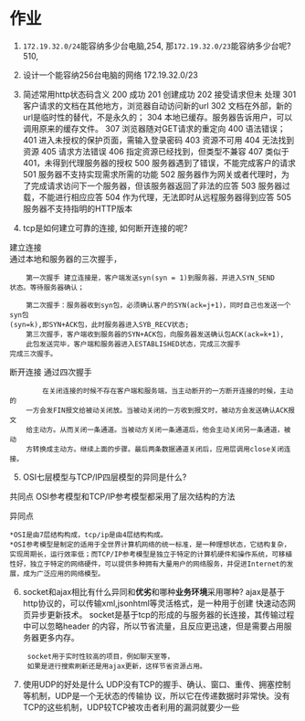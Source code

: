 # 作业

1. `172.19.32.0/24`能容纳多少台电脑,254, 那`172.19.32.0/23`能容纳多少台呢?
510,
2. 设计一个能容纳256台电脑的网络
172.19.32.0/23
3. 简述常用http状态码含义
200 成功
201 创建成功
202 接受请求但未 处理
301 客户请求的文档在其他地方，浏览器自动访问新的url
302 文档在外部，新的url是临时性的替代，不是永久的；
304 本地已缓存。服务器告诉用户，可以调用原来的缓存文件。
307 浏览器随对GET请求的重定向
400 语法错误；
401 进入未授权的保护页面，需输入登录密码
403 资源不可用
404 无法找到资源
405 请求方法错误
406 指定资源已经找到，但类型不兼容
407 类似于401，未得到代理服务器的授权
500 服务器遇到了错误，不能完成客户的请求
501 服务器不支持实现需求所需的功能
502 服务器作为网关或者代理时，为了完成请求访问下一个服务器，但该服务器返回了非法的应答
503 服务器过载，不能进行相应应答
504 作为代理，无法即时从远程服务器得到应答
505 服务器不支持指明的HTTP版本

4. tcp是如何建立可靠的连接, 如何断开连接的呢?

建立连接	
	通过本地和服务器的三次握手，
	
		第一次握手 建立连接是，客户端发送syn(syn = 1)到服务器，并进入SYN_SEND
	状态。等待服务器确认；
	
		第二次握手：服务器收到syn包，必须确认客户的SYN(ack=j+1)，同时自己也发送一个syn包
	(syn=k),即SYN+ACK包，此时服务器进入SYB_RECV状态;
		第三次握手，客户端收到服务器的SYN+ACK包，向服务器发送确认包ACK(ack=k+1),
		此包发送完毕，客户端和服务器进入ESTABLISHED状态，完成三次握手
	完成三次握手。

断开连接
	通过四次握手
			
			在关闭连接的时候不存在客户端和服务端，当主动断开的一方断开连接的时候，主动的
		一方会发FIN报文给被动关闭放。当被动关闭的一方收到报文时，被动方会发送确认ACK报文
		给主动方。从而关闭一条通道。当被动方关闭一条通道后，他会主动关闭另一条通道，被动
		方转换成主动方。继续上面的步骤。最后两条数据通道关闭后，应用层调用close关闭连接。

	



5. OSI七层模型与TCP/IP四层模型的异同是什么?

共同点
	OSI参考模型和TCP/IP参考模型都采用了层次结构的方法

异同点

	*OSI是由7层结构构成，tcp/ip是由4层结构构成。
	*OSI参考模型是制定的适用于全世界计算机网络的统一标准，是一种理想状态，它结构复杂，实现周期长，运行效率低；而TCP/IP参考模型是独立于特定的计算机硬件和操作系统，可移植性好，独立于特定的网络硬件，可以提供多种拥有大量用户的网络服务，并促进Internet的发展，成为广泛应用的网络模型。

6. socket和ajax相比有什么异同和**优劣**和哪种**业务环境**采用哪种?
        ajax是基于http协议的，可以传输xml,jsonhtml等灵活格式，是一种用于创建
    快速动态网页异步更新技术。
        socket是基于tcp的形成的与服务器的长连接，其传输过程中可以忽略header
    的内容，所以节省流量，且反应更迅速，但是需要占用服务器更多内存。

        socket用于实时性较高的项目，例如聊天室等，
        如果是进行搜索刷新还是用ajax更新，这样节省资源占用。




7. 使用UDP的好处是什么
    UDP没有TCP的握手、确认、窗口、重传、拥塞控制等机制，UDP是一个无状态的传输协
议，所以它在传递数据时非常快。没有TCP的这些机制，UDP较TCP被攻击者利用的漏洞就要少一些
